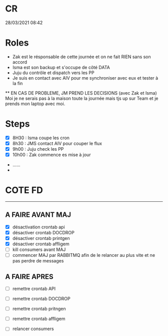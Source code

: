 # CR

28/03/2021 08:42

# Roles
- Zak est le résponsable de cette journée et on ne fait RIEN sans son accord
- Isma est son backup et s'occupe de côté DATA
- Juju du contrôle et dispatch vers les PP
- Je suis en contact avec AIV pour me synchroniser avec eux et tester à la fin

** EN CAS DE PROBLEME, JM PREND LES DECISIONS (avec Zak et Isma)
Moi je ne serais pas à la maison toute la journée mais tjs up sur Team et je prends mon laptop avec moi.

# Steps
- [X] 8H30 : Isma coupe les cron
- [X] 8h30 : JMS contact AIV pour couper le flux
- [X] 9h00 : Juju check les PP
- [X] 10h00 : Zak commence es mise à jour
- ......
- 

# COTE FD
-----------------------
## A FAIRE AVANT MAJ ##
- [X] désactivation crontab api 
- [X] désactiver crontab DOCDROP 
- [X] désactiver crontab printgen 
- [X] désactiver crontab affligem
- [ ] kill consumers avant MAJ
- [ ] commencer MAJ par RABBITMQ afin de le relancer au plus vite et ne pas perdre de messages

## A FAIRE APRES ##
- [ ] remettre crontab API
- [ ] remettre crontab DOCDROP
- [ ] remettre crontab pritngen
- [ ] remettre crontab affligem
- [ ] relancer consumers

